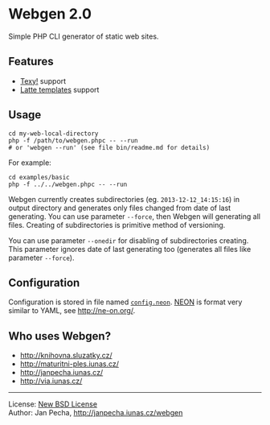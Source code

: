 Webgen 2.0
==========

Simple PHP CLI generator of static web sites.


Features
--------

* [Texy!](http://texy.info/) support
* [Latte templates](http://doc.nette.org/en/templating#toc-latte) support


Usage
-----

```
cd my-web-local-directory
php -f /path/to/webgen.phpc -- --run
# or 'webgen --run' (see file bin/readme.md for details)
```

For example:

```
cd examples/basic
php -f ../../webgen.phpc -- --run
```

Webgen currently creates subdirectories (eg. `2013-12-12_14:15:16`) in output directory and generates only files changed from date of last generating. You can use parameter ```--force```, then Webgen will generating all files. Creating of subdirectories is primitive method of versioning.

You can use parameter ```--onedir``` for disabling of subdirectories creating. This parameter ignores date of last generating too (generates all files like parameter ```--force```).


Configuration
-------------

Configuration is stored in file named [```config.neon```](examples/basic/config.neon). [NEON](http://ne-on.org/) is format very similar to YAML, see http://ne-on.org/.


Who uses Webgen?
----------------

* http://knihovna.sluzatky.cz/
* http://maturitni-ples.iunas.cz/
* http://janpecha.iunas.cz/
* http://via.iunas.cz/


------------------------------

License: [New BSD License](license.txt)
<br>Author: Jan Pecha, http://janpecha.iunas.cz/webgen


